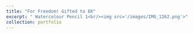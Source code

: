 ```yaml
---
title: "For Freedom! Gifted to EK"
excerpt: " Watercolour Pencil 1<br/><img src='/images/IMG_1262.png'>"
collection: portfolio
---
```


